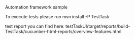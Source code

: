 Automation framework sample

To execute tests please run
  mvn install -P TestTask

  test report you can find here:
  testTaskUI/target/reports/build-TestTask/cucumber-html-reports/overview-features.html
